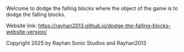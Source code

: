 Welcome to dodge the falling blocks where the object of the game is to dodge the falling blocks.

Website link: https://rayhan2013.github.io/dodge-the-falling-blocks-website-version/

Copyright 2025 by Rayhan Sonic Studios and Rayhan2013
